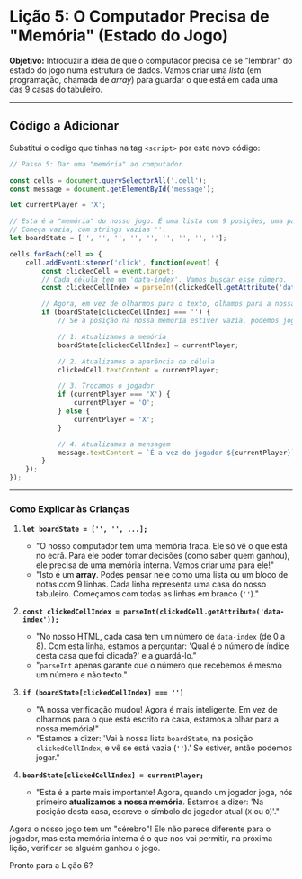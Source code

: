 # Lição 5: O Computador Precisa de "Memória" (Estado do Jogo)

**Objetivo:** Introduzir a ideia de que o computador precisa de se "lembrar" do estado do jogo numa estrutura de dados. Vamos criar uma *lista* (em programação, chamada de *array*) para guardar o que está em cada uma das 9 casas do tabuleiro.

---

## Código a Adicionar

Substitui o código que tinhas na tag `<script>` por este novo código:

```javascript
// Passo 5: Dar uma "memória" ao computador

const cells = document.querySelectorAll('.cell');
const message = document.getElementById('message');

let currentPlayer = 'X';

// Esta é a "memória" do nosso jogo. É uma lista com 9 posições, uma para cada casa.
// Começa vazia, com strings vazias ''.
let boardState = ['', '', '', '', '', '', '', '', ''];

cells.forEach(cell => {
    cell.addEventListener('click', function(event) {
        const clickedCell = event.target;
        // Cada célula tem um 'data-index'. Vamos buscar esse número.
        const clickedCellIndex = parseInt(clickedCell.getAttribute('data-index'));

        // Agora, em vez de olharmos para o texto, olhamos para a nossa "memória".
        if (boardState[clickedCellIndex] === '') {
            // Se a posição na nossa memória estiver vazia, podemos jogar.

            // 1. Atualizamos a memória
            boardState[clickedCellIndex] = currentPlayer;

            // 2. Atualizamos a aparência da célula
            clickedCell.textContent = currentPlayer;

            // 3. Trocamos o jogador
            if (currentPlayer === 'X') {
                currentPlayer = 'O';
            } else {
                currentPlayer = 'X';
            }

            // 4. Atualizamos a mensagem
            message.textContent = `É a vez do jogador ${currentPlayer}`;
        }
    });
});
```

---

### Como Explicar às Crianças

1. **`let boardState = ['', '', ...];`**
    * "O nosso computador tem uma memória fraca. Ele só vê o que está no ecrã. Para ele poder tomar decisões (como saber quem ganhou), ele precisa de uma memória interna. Vamos criar uma para ele!"
    * "Isto é um **array**. Podes pensar nele como uma lista ou um bloco de notas com 9 linhas. Cada linha representa uma casa do nosso tabuleiro. Começamos com todas as linhas em branco (`''`)."

2. **`const clickedCellIndex = parseInt(clickedCell.getAttribute('data-index'));`**
    * "No nosso HTML, cada casa tem um número de `data-index` (de 0 a 8). Com esta linha, estamos a perguntar: 'Qual é o número de índice desta casa que foi clicada?' e a guardá-lo."
    * "`parseInt` apenas garante que o número que recebemos é mesmo um número e não texto."

3. **`if (boardState[clickedCellIndex] === '')`**
    * "A nossa verificação mudou! Agora é mais inteligente. Em vez de olharmos para o que está escrito na casa, estamos a olhar para a nossa memória!"
    * "Estamos a dizer: 'Vai à nossa lista `boardState`, na posição `clickedCellIndex`, e vê se está vazia (`''`).' Se estiver, então podemos jogar."

4. **`boardState[clickedCellIndex] = currentPlayer;`**
    * "Esta é a parte mais importante! Agora, quando um jogador joga, nós primeiro **atualizamos a nossa memória**. Estamos a dizer: 'Na posição desta casa, escreve o símbolo do jogador atual (`X` ou `O`)'."

Agora o nosso jogo tem um "cérebro"! Ele não parece diferente para o jogador, mas esta memória interna é o que nos vai permitir, na próxima lição, verificar se alguém ganhou o jogo.

Pronto para a Lição 6?
